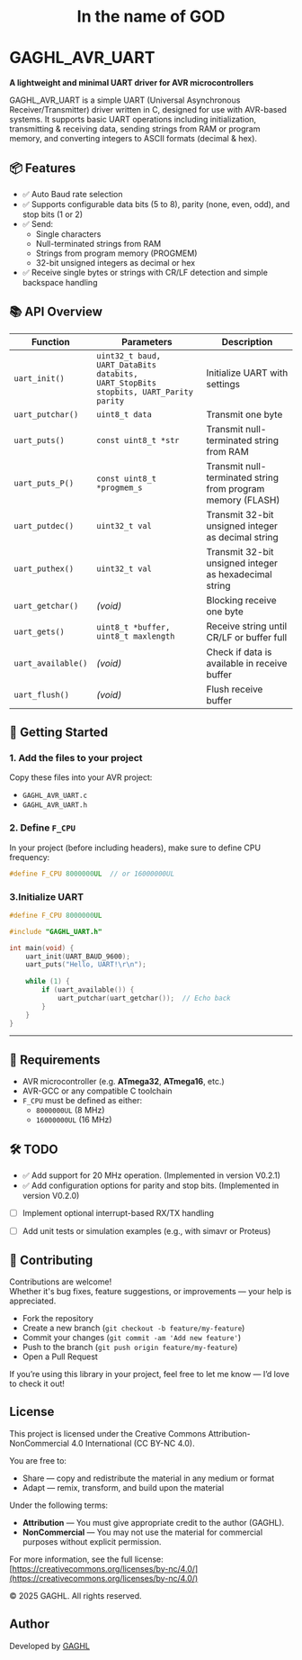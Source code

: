<h1 align="center">In the name of GOD</h1>

# GAGHL_AVR_UART

**A lightweight and minimal UART driver for AVR microcontrollers**

GAGHL_AVR_UART is a simple UART (Universal Asynchronous Receiver/Transmitter) driver written in C, designed for use with AVR-based systems. It supports basic UART operations including initialization, transmitting & receiving data, sending strings from RAM or program memory, and converting integers to ASCII formats (decimal & hex).



## 📦 Features

- ✅ Auto Baud rate selection
- ✅ Supports configurable data bits (5 to 8), parity (none, even, odd), and stop bits (1 or 2)
- ✅ Send:
  - Single characters
  - Null-terminated strings from RAM
  - Strings from program memory (PROGMEM)
  - 32-bit unsigned integers as decimal or hex
- ✅ Receive single bytes or strings with CR/LF detection and simple backspace handling


## 📚 API Overview

| Function           | Parameters                                                                          | Description                                                 |
| ------------------ | ----------------------------------------------------------------------------------- | ----------------------------------------------------------- |
| `uart_init()`      | `uint32_t baud, UART_DataBits databits, UART_StopBits stopbits, UART_Parity parity` | Initialize UART with settings                               |
| `uart_putchar()`   | `uint8_t data`                                                                      | Transmit one byte                                           |
| `uart_puts()`      | `const uint8_t *str`                                                                | Transmit null-terminated string from RAM                    |
| `uart_puts_P()`    | `const uint8_t *progmem_s`                                                          | Transmit null-terminated string from program memory (FLASH) |
| `uart_putdec()`    | `uint32_t val`                                                                      | Transmit 32-bit unsigned integer as decimal string          |
| `uart_puthex()`    | `uint32_t val`                                                                      | Transmit 32-bit unsigned integer as hexadecimal string      |
| `uart_getchar()`   | *(void)*                                                                            | Blocking receive one byte                                   |
| `uart_gets()`      | `uint8_t *buffer, uint8_t maxlength`                                                | Receive string until CR/LF or buffer full                   |
| `uart_available()` | *(void)*                                                                            | Check if data is available in receive buffer                |
| `uart_flush()`     | *(void)*                                                                            | Flush receive buffer                                        |


## 🚀 Getting Started

### 1. Add the files to your project

Copy these files into your AVR project:

- `GAGHL_AVR_UART.c`
- `GAGHL_AVR_UART.h`

### 2. Define `F_CPU`

In your project (before including headers), make sure to define CPU frequency:

```c
#define F_CPU 8000000UL  // or 16000000UL
```
### 3.Initialize UART
```c
#define F_CPU 8000000UL

#include "GAGHL_UART.h"

int main(void) {
    uart_init(UART_BAUD_9600);
    uart_puts("Hello, UART!\r\n");
    
    while (1) {
        if (uart_available()) {
            uart_putchar(uart_getchar());  // Echo back
        }
    }
}
```
---

## 🔧 Requirements

- AVR microcontroller (e.g. **ATmega32**, **ATmega16**, etc.)
- AVR-GCC or any compatible C toolchain
- `F_CPU` must be defined as either:
  - `8000000UL` (8 MHz)
  - `16000000UL` (16 MHz)

## 🛠️ TODO

- ✅ Add support for 20 MHz operation. (Implemented in version V0.2.1)
- ✅ Add configuration options for parity and stop bits. (Implemented in version V0.2.0)
- [ ] Implement optional interrupt-based RX/TX handling
- [ ] Add unit tests or simulation examples (e.g., with simavr or Proteus)



## 🤝 Contributing

Contributions are welcome!  
Whether it's bug fixes, feature suggestions, or improvements — your help is appreciated.

- Fork the repository
- Create a new branch (`git checkout -b feature/my-feature`)
- Commit your changes (`git commit -am 'Add new feature'`)
- Push to the branch (`git push origin feature/my-feature`)
- Open a Pull Request

If you’re using this library in your project, feel free to let me know — I’d love to check it out!

## License

This project is licensed under the Creative Commons Attribution-NonCommercial 4.0 International (CC BY-NC 4.0).

You are free to:
- Share — copy and redistribute the material in any medium or format
- Adapt — remix, transform, and build upon the material

Under the following terms:
- **Attribution** — You must give appropriate credit to the author (GAGHL).
- **NonCommercial** — You may not use the material for commercial purposes without explicit permission.

For more information, see the full license: [https://creativecommons.org/licenses/by-nc/4.0/](https://creativecommons.org/licenses/by-nc/4.0/)

© 2025 GAGHL. All rights reserved.

## Author

Developed by [GAGHL](https://github.com/GAGHL)
